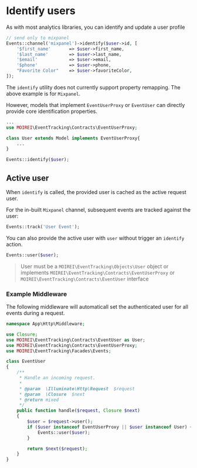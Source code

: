 # Identify users

As with most analytics libraries, you can identify and update a user profile

```php
// send only to mixpanel
Events::channel('mixpanel')->identify($user->id, [
    '$first_name'       => $user->first_name,
    '$last_name'        => $user->last_name,
    '$email'            => $user->email,
    '$phone'            => $user->phone,
    "Favorite Color"    => $user->favoriteColor,
]);
```

The `identify` utility does not currently support property remapping. The above example is for `Mixpanel`.

However, models that implement `EventUserProxy` or `EventUser` can directly provide core identification properties.

```php
...
use MOIREI\EventTracking\Contracts\EventUserProxy;

class User extends Model implements EventUserProxy{
    ...
}
```

```php
Events::identify($user);
```

## Active user

When `identify` is called, the provided user is cached as the active request user.

For the in-built `Mixpanel` channel, subsequent events are tracked against the user:

```php
Events::track('User Event');
```

You can also provide the active user with `user` without trigger an `identify` action.

```php
Events::user($user);
```

> User must be a `MOIREI\EventTracking\Objects\User` object or implements `MOIREI\EventTracking\Contracts\EventUserProxy` or `MOIREI\EventTracking\Contracts\EventUser` interface

### Example Middleware

The following middleware will automaticall set the authenticated user for all events during a request.

```php
namespace App\Http\Middleware;

use Closure;
use MOIREI\EventTracking\Contracts\EventUser as User;
use MOIREI\EventTracking\Contracts\EventUserProxy;
use MOIREI\EventTracking\Facades\Events;

class EventUser
{
    /**
     * Handle an incoming request.
     *
     * @param  \Illuminate\Http\Request  $request
     * @param  \Closure  $next
     * @return mixed
     */
    public function handle($request, Closure $next)
    {
        $user = $request->user();
        if ($user instanceof EventUserProxy || $user instanceof User) {
            Events::user($user);
        }

        return $next($request);
    }
}
```
